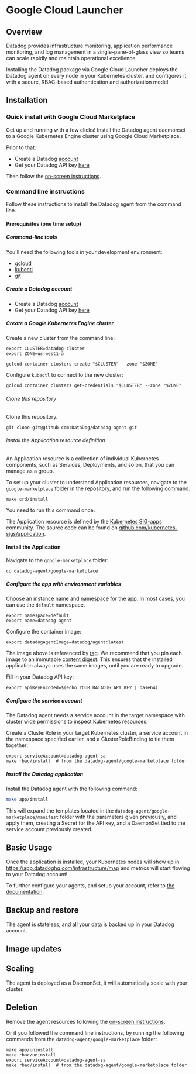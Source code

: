 # Google Cloud Launcher

## Overview

Datadog provides infrastructure monitoring, application performance monitoring, and log management in a single-pane-of-glass view so teams can scale rapidly and maintain operational excellence.

Installing the Datadog package via Google Cloud Launcher deploys the Datadog agent on every node in your Kubernetes cluster, and configures it with a secure, RBAC-based authentication and authorization model.

## Installation

### Quick install with Google Cloud Marketplace

Get up and running with a few clicks! Install the Datadog agent daemonset to a
Google Kubernetes Engine cluster using Google Cloud Marketplace.

Prior to that:

- Create a Datadog [account](https://www.datadoghq.com/)
- Get your Datadog API key [here](https://app.datadoghq.com/account/settings#api)

Then follow the [on-screen instructions](https://console.cloud.google.com/marketplace/details/datadog-saas/datadog).

### Command line instructions

Follow these instructions to install the Datadog agent from the command line.

#### Prerequisites (one time setup)

##### Command-line tools

You'll need the following tools in your development environment:

- [gcloud](https://cloud.google.com/sdk/gcloud/)
- [kubectl](https://kubernetes.io/docs/reference/kubectl/overview/)
- [git](https://git-scm.com/book/en/v2/Getting-Started-Installing-Git)

##### Create a Datadog account

- Create a Datadog [account](https://www.datadoghq.com/)
- Get your Datadog API key [here](https://app.datadoghq.com/account/settings#api)

##### Create a Google Kubernetes Engine cluster

Create a new cluster from the command line:

```shell
export CLUSTER=datadog-cluster
export ZONE=us-west1-a

gcloud container clusters create "$CLUSTER" --zone "$ZONE"
```

Configure `kubectl` to connect to the new cluster:

```shell
gcloud container clusters get-credentials "$CLUSTER" --zone "$ZONE"
```

###### Clone this repository

Clone this repository.

```shell
git clone git@github.com:DataDog/datadog-agent.git
```

###### Install the Application resource definition

An Application resource is a collection of individual Kubernetes components,
such as Services, Deployments, and so on, that you can manage as a group.

To set up your cluster to understand Application resources, navigate to the
`google-marketplace` folder in the repository, and run the following command:

```shell
make crd/install
```

You need to run this command once.

The Application resource is defined by the
[Kubernetes SIG-apps](https://github.com/kubernetes/community/tree/master/sig-apps)
community. The source code can be found on
[github.com/kubernetes-sigs/application](https://github.com/kubernetes-sigs/application).

#### Install the Application

Navigate to the `google-marketplace` folder:

```shell
cd datadog-agent/google-marketplace
```

##### Configure the app with environment variables

Choose an instance name and
[namespace](https://kubernetes.io/docs/concepts/overview/working-with-objects/namespaces/)
for the app. In most cases, you can use the `default` namespace.

```shell
export namespace=default
export name=datadog-agent
```

Configure the container image:

```shell
export datadogAgentImage=datadog/agent:latest
```

The image above is referenced by
[tag](https://docs.docker.com/engine/reference/commandline/tag). We recommend
that you pin each image to an immutable
[content digest](https://docs.docker.com/registry/spec/api/#content-digests).
This ensures that the installed application always uses the same images,
until you are ready to upgrade.

Fill in your Datadog API key:

```shell
export apiKeyEncoded=$(echo YOUR_DATADOG_API_KEY | base64)
```

##### Configure the service account

The Datadog agent needs a service account in the target namespace with cluster wide
permissions to inspect Kubernetes resources.

Create a ClusterRole in your target Kubernetes cluster, a service account in the namespace specified earlier, and a ClusterRoleBinding to tie them together:

```shell
export serviceAccount=datadog-agent-sa
make rbac/install  # from the datadog-agent/google-marketplace folder
```

##### Install the Datadog application

Install the Datadog agent with the following command:

```bash
make app/install
```

This will expand the templates located in the `datadog-agent/google-marketplace/manifest` folder with the parameters given previously, and apply them, creating a Secret for the API key, and a DaemonSet tied to the service account previously created.

## Basic Usage

Once the application is installed, your Kubernetes nodes will show up in https://app.datadoghq.com/infrastructure/map and metrics will start flowing to your Datadog account!

To further configure your agents, and setup your account, refer to [the documentation](https://docs.datadoghq.com/).

## Backup and restore

The agent is stateless, and all your data is backed up in your Datadog account.

## Image updates

## Scaling

The agent is deployed as a DaemonSet, it will automatically scale with your cluster.

## Deletion

Remove the agent resources following the [on-screen instructions](https://console.cloud.google.com/marketplace/details/datadog-saas/datadog).

Or if you followed the command line instructions, by running the following commands from the `datadog-agent/google-marketplace` folder:

```shell
make app/uninstall
make rbac/uninstall
export serviceAccount=datadog-agent-sa
make rbac/install  # from the datadog-agent/google-marketplace folder
```
